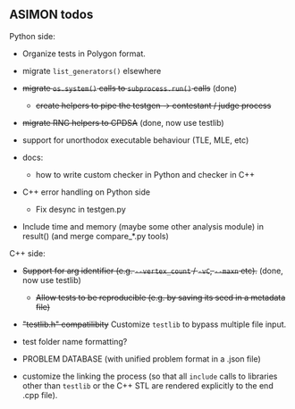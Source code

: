 ## ASIMON todos

Python side:
- Organize tests in Polygon format.

- migrate `list_generators()` elsewhere
- ~~migrate `os.system()` calls to `subprocess.run()` calls~~ (done)
    - ~~create helpers to pipe the testgen -> contestant / judge process~~
- ~~migrate RNG helpers to CPDSA~~ (done, now use testlib)
- support for unorthodox executable behaviour (TLE, MLE, etc)

- docs:
    - how to write custom checker in Python and checker in C++
- C++ error handling on Python side
    - Fix desync in testgen.py

- Include time and memory (maybe some other analysis module) in result() (and merge compare_*.py tools)


C++ side:
- ~~Support for arg identifier (e.g. `--vertex_count` / `-vC`, `--maxn` etc).~~ (done, now use testlib)
    - ~~Allow tests to be reproducible (e.g. by saving its seed in a metadata file)~~

- ~~"testlib.h" compatilibity~~ Customize `testlib` to bypass multiple file input.
- test folder name formatting?
- PROBLEM DATABASE (with unified problem format in a .json file)
- customize the linking the process (so that all `include` calls to libraries other than `testlib` or the C++ STL are rendered explicitly to the end .cpp file).